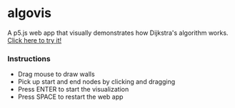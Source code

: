 # algovis

A p5.js web app that visually demonstrates how Dijkstra's algorithm works. [Click here to try it!](https://mjvar.github.io/mjvar-algovis.io/)

### Instructions

* Drag mouse to draw walls
* Pick up start and end nodes by clicking and dragging
* Press ENTER to start the visualization
* Press SPACE to restart the web app
